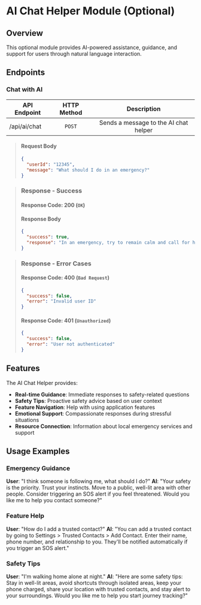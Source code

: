 # AI Chat Helper Module (Optional)

## Overview

This optional module provides AI-powered assistance, guidance, and support for users through natural language interaction.

## Endpoints

### Chat with AI

| API Endpoint | HTTP Method |              Description              |
| ------------ | :---------: | :-----------------------------------: |
| /api/ai/chat |   `POST`    | Sends a message to the AI chat helper |

> #### Request Body
>
> ```json
> {
>   "userId": "12345",
>   "message": "What should I do in an emergency?"
> }
> ```

> ### Response - Success
>
> #### Response Code: 200 (`OK`)
>
> #### Response Body
>
> ```json
> {
>   "success": true,
>   "response": "In an emergency, try to remain calm and call for help immediately."
> }
> ```

> ### Response - Error Cases
>
> #### Response Code: 400 (`Bad Request`)
>
> ```json
> {
>   "success": false,
>   "error": "Invalid user ID"
> }
> ```
>
> #### Response Code: 401 (`Unauthorized`)
>
> ```json
> {
>   "success": false,
>   "error": "User not authenticated"
> }
> ```

## Features

The AI Chat Helper provides:

- **Real-time Guidance**: Immediate responses to safety-related questions
- **Safety Tips**: Proactive safety advice based on user context
- **Feature Navigation**: Help with using application features
- **Emotional Support**: Compassionate responses during stressful situations
- **Resource Connection**: Information about local emergency services and support

## Usage Examples

### Emergency Guidance

**User**: "I think someone is following me, what should I do?"
**AI**: "Your safety is the priority. Trust your instincts. Move to a public, well-lit area with other people. Consider triggering an SOS alert if you feel threatened. Would you like me to help you contact someone?"

### Feature Help

**User**: "How do I add a trusted contact?"
**AI**: "You can add a trusted contact by going to Settings > Trusted Contacts > Add Contact. Enter their name, phone number, and relationship to you. They'll be notified automatically if you trigger an SOS alert."

### Safety Tips

**User**: "I'm walking home alone at night."
**AI**: "Here are some safety tips: Stay in well-lit areas, avoid shortcuts through isolated areas, keep your phone charged, share your location with trusted contacts, and stay alert to your surroundings. Would you like me to help you start journey tracking?"
